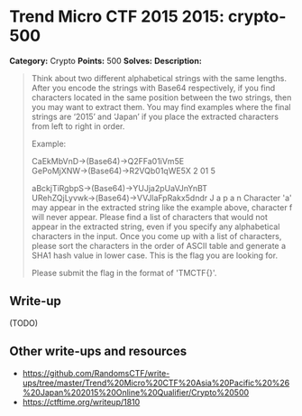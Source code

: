 # Trend Micro CTF 2015 2015: crypto-500

**Category:** Crypto
**Points:** 500
**Solves:**
**Description:**

> Think about two different alphabetical strings with the same lengths. After you encode the strings with Base64 respectively, if you find characters located in the same position between the two strings, then you may want to extract them. You may find examples where the final strings are ‘2015’ and ‘Japan’ if you place the extracted characters from left to right in order.
>
> Example:
>
> CaEkMbVnD→(Base64)→Q2FFa01iVm5E
> GePoMjXNW→(Base64)→R2VQb01qWE5X
>                     2   01   5
>
> aBckjTiRgbpS→(Base64)→YUJja2pUaVJnYnBT
> URehZQjLyvwk→(Base64)→VVJlaFpRakx5dndr
>                         J a p a    n
> Character 'a' may appear in the extracted string like the example above, character f will never appear. Please find a list of characters that would not appear in the extracted string, even if you specify any alphabetical characters in the input. Once you come up with a list of characters, please sort the characters in the order of ASCII table and generate a SHA1 hash value in lower case. This is the flag you are looking for.
>
> Please submit the flag in the format of 'TMCTF{}'.


## Write-up

(TODO)

## Other write-ups and resources

* <https://github.com/RandomsCTF/write-ups/tree/master/Trend%20Micro%20CTF%20Asia%20Pacific%20%26%20Japan%202015%20Online%20Qualifier/Crypto%20500>
* <https://ctftime.org/writeup/1810>
